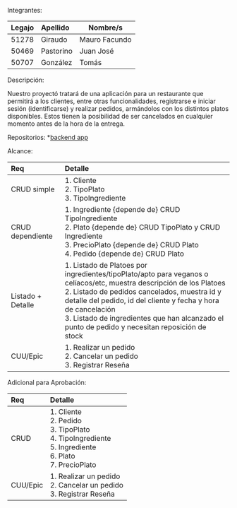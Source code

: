 Integrantes:

| Legajo | Apellido  | Nombre/s      |
| :----- | :-------- | ------------- |
| 51278  | Giraudo   | Mauro Facundo |
| 50469  | Pastorino | Juan José     |
| 50707  | González  | Tomás         |

Descripción:

Nuestro proyectó tratará de una aplicación para un restaurante que permitirá a los clientes, entre otras funcionalidades, registrarse e iniciar sesión (identificarse) y realizar pedidos, armándolos con los distintos platos disponibles. Estos tienen la posibilidad de ser cancelados en cualquier momento antes de la hora de la entrega.

Repositorios: \*[backend app](https://github.com/MauroGiraudo/tp-DSW/tree/Put-Function/back_end)

Alcance:

| Req               | Detalle                                                                                                                                                                                                                                                                                                                                     |
| :---------------- | :------------------------------------------------------------------------------------------------------------------------------------------------------------------------------------------------------------------------------------------------------------------------------------------------------------------------------------------ |
| CRUD simple       | 1. Cliente<br>2. TipoPlato<br>3. TipoIngrediente                                                                                                                                                                                                                                                                                            |
| CRUD dependiente  | 1. Ingrediente {depende de} CRUD TipoIngrediente<br>2. Plato {depende de} CRUD TipoPlato y CRUD Ingrediente<br>3. PrecioPlato {depende de} CRUD Plato<br>4. Pedido {depende de} CRUD Plato                                                                                                                                                  |
| Listado + Detalle | 1. Listado de Platoes por ingredientes/tipoPlato/apto para veganos o celíacos/etc, muestra descripción de los Platoes<br>2. Listado de pedidos cancelados, muestra id y detalle del pedido, id del cliente y fecha y hora de cancelación<br>3. Listado de ingredientes que han alcanzado el punto de pedido y necesitan reposición de stock |
| CUU/Epic          | 1. Realizar un pedido<br>2. Cancelar un pedido<br>3. Registrar Reseña                                                                                                                                                                                                                                                                       |

Adicional para Aprobación:

| Req      | Detalle                                                                                                       |
| :------- | :------------------------------------------------------------------------------------------------------------ |
| CRUD     | 1. Cliente<br>2. Pedido<br>3. TipoPlato<br>4. TipoIngrediente<br>5. Ingrediente<br>6. Plato<br>7. PrecioPlato |
| CUU/Epic | 1. Realizar un pedido<br>2. Cancelar un pedido<br>3. Registrar Reseña                                         |
